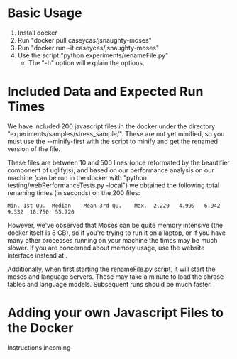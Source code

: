 # Basic Usage
1) Install docker
2) Run "docker pull caseycas/jsnaughty-moses"
3) Run "docker run -it caseycas/jsnaughty-moses"
4) Use the script "python experiments/renameFile.py"
	- The "-h" option will explain the options.

# Included Data and Expected Run Times
We have included 200 javascript files in the docker under the directory
"experiments/samples/stress_sample/".  These are not yet minified, so you must
use the --minify-first with the script to minify and get the renamed version of
the file.

These files are between 10 and 500 lines (once reformated by the beautifier 
component of uglifyjs), and based on our performance analysis on our machine
(can be run in the docker with "python testing/webPerformanceTests.py -local")
we obtained the following total renaming times (in seconds) on the 200 files:

`
   Min. 1st Qu.  Median    Mean 3rd Qu.    Max. 
  2.220   4.999   6.942   9.332  10.750  55.720 
`

However, we've observed that Moses can be quite memory intensive (the docker 
itself is 8 GB), so if you're trying to run it on a laptop, or if you have many
other processes running on your machine the times may be much slower.
If you are concerned about memory usage, use the website interface instead at 
<URL NOT YET AVAILABLE>.

Additionally, when first starting the renameFile.py script, it will start the
moses and language servers.  These may take a minute to load the phrase tables
and language models.  Subsequent runs should be much faster.

# Adding your own Javascript Files to the Docker

Instructions incoming
